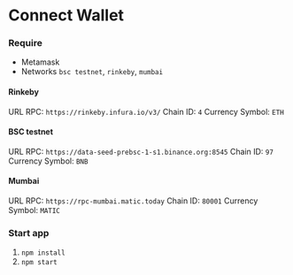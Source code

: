 # Connect Wallet

### Require

-   Metamask
-   Networks `bsc testnet`, `rinkeby`, `mumbai`

#### Rinkeby

URL RPC: `https://rinkeby.infura.io/v3/`
Chain ID: `4`
Currency Symbol: `ETH`

#### BSC testnet

URL RPC: `https://data-seed-prebsc-1-s1.binance.org:8545`
Chain ID: `97`
Currency Symbol: `BNB`

#### Mumbai

URL RPC: `https://rpc-mumbai.matic.today`
Chain ID: `80001`
Currency Symbol: `MATIC`

### Start app

1. `npm install`
2. `npm start`
